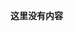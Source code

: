 
<script>
document.body.parentElement.lang = "zh-cn";
//在head添加string
document.head.innerHTML += `
<title>wbw121124's blog</title>
<link rel="stylesheet" href="/vs2015.css">
<link rel="stylesheet" href="/katex/katex.min.css">
<style>
	@keyframes spin {
		0% {
			transform: rotate(0deg);
		opacity: 1;
		}
		100% {
			transform: rotate(360deg);
			opacity: 0.8;
		}
	}
	.loader-overlay {
		position: fixed;
		top: 0;
		left: 0;
		width: 100%;
		height: 100%;
		background: rgba(255, 255, 255, 0.8);
		display: flex;
		justify-content: center;
		align-items: center;
		z-index: 9999;
		transition: opacity 0.5s ease;
	}
	.loader {
		width: 10em;
		height: 10em;
		border-radius: 50%;
		background: conic-gradient(rgb(10, 182, 212) 0% 20%, rgba(0, 0, 0, 0) 20%);
		animation: spin 1s linear infinite;
		box-shadow: 0 0 20px rgba(0, 0, 0, 0.1);
	}
	a.navbar-brand {
		white-space: normal;
		text-align: center;
		word-break: break-all;
	}
	a {
		color: #0077cc;
	}
	.btn-primary {
		color: #fff;
		background-color: #1b6ec2;
		border-color: #1861ac;
	}
	.nav-pills .nav-link.active,
	.nav-pills .show>.nav-link {
		color: #fff;
		background-color: #1b6ec2;
		border-color: #1861ac;
	}
	.border-top {
		border-top: 1px solid #e5e5e5;
	}
	.border-bottom {
	border-bottom: 1px solid #e5e5e5;
	}
	.box-shadow {
		box-shadow: 0 .25rem .75rem rgba(0, 0, 0, .05);
	}
	button.accept-policy {
		font-size: 1rem;
		line-height: inherit;
	}
	.footer {
		position: absolute;
		bottom: 0;
		width: 100%;
		white-space: nowrap;
		line-height: 60px;
	}
	img {
		max-width: 100%;
	}
	/* for block of numbers */
	.hljs-ln-numbers {
		-webkit-touch-callout: none;
		-webkit-user-select: none;
		-khtml-user-select: none;
		-moz-user-select: none;
		-ms-user-select: none;
		user-select: none;
		text-align: center;
		color: #aaa;
		border-right: 1px solid #aaa;
		vertical-align: top;
		/*padding-right: 10px !important;*/
		padding-right: 0.5em !important;
		/* your custom style here */
		/*margin: auto;*/
	}
	/* for block of code */
	.hljs-ln-code {
		/*padding-left: 10px;*/
		padding-left: 0.5em !important;
	}
	.hljs-prt {
		background-color: #2b2b2b;
		border-radius: 1em;
		box-shadow: 0 10px 30px 0px rgb(0 0 0 / 40%);
	}
/*codecopy*/
	.codecopy-btn {
		z-index: 1;
		position: absolute;
		transition: all 0.5s;
		top: 10px;
		right: 10px;
		width: 90px;
		height: 2em;
		margin: 0;
		border-radius: 5px;
		background-color: rgba(221, 221, 221, .1);
		color: #999;
		text-align: center;
		font-weight: 700;
		font-size: 14px;
		border: 1px solid #2f2f2f00;
	}
	.codecopy-btn:hover {
		background-color: rgba(221, 221, 221, .2);
		/*top: 9px;*/
	}
	.hljs.language-html::before,
	.hljs.language-xml::before {
			content: "HTML/XML"
	}
	.hljs.language-javascript::before {
		content: "JavaScript"
	}
	.hljs.language-c::before {
		content: "C"
	}
	.hljs.language-cpp::before {
		content: "C++"
	}
	.hljs.language-java::before {
		content: "Java"
	}
	.hljs.language-asp::before {
		content: "ASP"
	}
	.hljs.language-actionscript::before {
		content: "ActionScript/Flash/Flex"
	}
	.hljs.language-bash::before {
		content: "Bash"
	}
	.hljs.language-css::before {
		content: "CSS"
	}
	.hljs.language-asp::before {
		content: "ASP"
	}
	.hljs.language-cs::before,
	.hljs.language-csharp::before {
		content: "C#"
	}
	.hljs.language-d::before {
		content: "D"
	}
	.hljs.language-golang::before,
	.hljs.language-go::before {
		content: "Go"
	}
	.hljs.language-json::before {
		content: "JSON"
	}
	.hljs.language-lua::before {
		content: "Lua"
	}
	.hljs.language-less::before {
		content: "LESS"
	}
	.hljs.language-md::before,
	.hljs.language-markdown::before,
	.hljs.language-mkdown::before,
	.hljs.language-mkd::before {
		content: "Markdown"
	}
	.hljs.language-mm::before,
	.hljs.language-objc::before,
	.hljs.language-obj-c::before,
	.hljs.language-objective-c::before {
		content: "Objective-C"
	}
	.hljs.language-php::before {
		content: "PHP"
	}

	.hljs.language-perl::before,
	.hljs.language-pl::before,
	.hljs.language-pm::before {
		content: "Perl"
	}

	.hljs.language-python::before,
	.hljs.language-py::before,
	.hljs.language-gyp::before,
	.hljs.language-ipython::before {
		content: "Python"
	}
	.hljs.language-r::before {
	content: "R"
	}
	.hljs.language-ruby::before,
	.hljs.language-rb::before,
	.hljs.language-gemspec::before,
	.hljs.language-podspec::before,
	.hljs.language-thor::before,
	.hljs.language-irb::before {
		content: "Ruby"
	}
	.hljs.language-sql::before {
		content: "SQL"
	}
	.hljs.language-sh::before,
	.hljs.language-shell::before,
	.hljs.language-Session::before,
	.hljs.language-shellsession::before,
	.hljs.language-console::before {
		content: "Shell"
	}
	.hljs.language-swift::before {
		content: "Swift"
	}
	.hljs.language-vb::before {
		content: "VB/VBScript"
	}
	.hljs.language-yaml::before {
		content: "YAML"
	}
	.hljs {
		border-radius: 1em;
		position: relative;
		display: block;
		overflow-x: hidden;
		color: #999;
		padding-top: 30px !important;
		box-shadow: 0 10px 30px 0px rgb(0 0 0 / 40%)
	}
	.hljs::before {
		content: "";
		position: absolute;
		left: 15px;
		top: 10px;
		overflow: visible;
		width: 12px;
		height: 12px;
		border-radius: 16px;
		box-shadow: 20px 0 #fdbc40, 40px 0 #35cd4b;
		-webkit-box-shadow: 20px 0 #fdbc40, 40px 0 #35cd4b;
		background-color: #fc625d;
		white-space: nowrap;
		text-indent: 75px;
		font-size: 16px;
		line-height: 12px;
		font-weight: 700;
	}
	html {
		font-size: 14px;
	}
	@media (min-width: 768px) {
		html {
			font-size: 16px;
		}
	}
	.btn:focus,
	.btn:active:focus,
	.btn-link.nav-link:focus,
	.form-control:focus,
	.form-check-input:focus {
	box-shadow: 0 0 0 0.1rem white, 0 0 0 0.25rem #258cfb;
	}
	html {
		position: relative;
		min-height: 100%;
	}
	body {
		margin-bottom: 60px;
	}
	@media (max-height: 300px) {
		header {
			position: initial !important;
		}
	}
	main a,
	footer a,
	.a a {
		--background-primary: #1a1a1a;
		--text-bright: #fff;
		--bg-sub-accent-55: rgba(13, 185, 215, .55);
		/*text-shadow: -1px -1px 2px var(--background-primary), -1px 1px 2px var(--background-primary), 1px -1px 2px var(--background-primary), 1px 1px 2px var(--background-primary);
-webkit-text-fill-color: var(--text-bright);*/
		background-position: 0 100%;
		background-repeat: repeat-x;
		background-size: 5px 5px;
		text-decoration: none;
		transition: all .35s ease;
		background-image: linear-gradient(to bottom, var(--bg-sub-accent-55) 0%, var(--bg-sub-accent-55) 100%);
	}
	main a:hover,
	footer a:hover,
	.a a:hover {
		color: white;
		background-size: 5px 50px;
	}
	pre code {
		tab-size: 4;
		/*新宋体*/
		font-family: "新宋体", "Courier New", Courier, monospace;
	}
	body {
		margin: 0 0 60px 0;
	}
	main {
		background: #fffa;
		margin: 2em 1em;
		border: 1px solid #0000;
		box-shadow: 0 5px 1em 0 rgba(0, 0, 0, .1);
		padding: 8px;
	}
	header ul li a {
		color: black;
		text-decoration: none;
	}
	header {
		box-shadow: 0 5px 1em 0 rgba(0, 0, 0, .1);
	}
	/*ul.fy.pagination {
	    display: inline-block;
	    padding: 0;
	    margin: 0;
	}
	
	ul.fy.pagination li {display: inline;}
	
	ul.fy.pagination li a {
	    color: black;
	    float: left;
	    padding: 8px 16px;
	    text-decoration: none;
	}
	
	ul.fy.pagination li a.active {
	    background-color: #79c0ff;
	    color: white;
	}
	
	ul.fy.pagination li a:hover:not(.active) {background-color: #ddd;}
	
	#comments-1 nth-child(2) {
		display: none;
	}
	#comments-1 nth-child(1) {
		display: none;
	}*/
	body {
		counter-reset: section-h1 section-h2 section-h3 section-h4 section-h5 section-h6;
	}
	@media (min-height: 350px) {
		h1 {
			counter-increment: section-h1;
		}
		h1:hover::after {
			content: "h1:" counter(section-h1);
			color: lightgray;
			display: inline;
		}
		h2 {
			counter-increment: section-h2;
		}
		h2:hover::after {
			content: "h2:" counter(section-h2);
			color: lightgray;
			display: inline;
		}
		h3 {
			counter-increment: section-h3;
		}
		h3:hover::after {
			content: "h3:" counter(section-h3);
			color: lightgray;
			display: inline;
		}
		h4 {
			counter-increment: section-h4;
		}
		h4:hover::after {
			content: "h4:" counter(section-h4);
			color: lightgray;
			display: inline;
		}
		h5 {
			counter-increment: section-h5;
		}
		h5:hover::after {
			content: "h5:" counter(section-h5);
			color: lightgray;
			display: inline;
		}
		h6 {
			content: "h6:" counter(section-h6);
		}
		h6:hover::after {
			content: "h6:" counter(section-h6);
			color: lightgray;
			display: inline;
		}
	}
</style>
<style id="comments-style">
	#comments-1 {
		display: none;
	}
	#comments-2 {
		display: block;
	}
</style>`;
</script>
<script src="/katex/katex.min.js"></script>
<script src="/katex/contrib/auto-render.min.js"></script>
<script defer type="module">
import { marked } from '../marked.js';
	renderMathInElement(document.body, {
		delimiters: [
			{ left: '$$', right: '$$', display: true },
			{ left: '$', right: '$', display: false },
		],
	});
	/*const codeBlocks = document.querySelectorAll('#blog-main pre code');
	function fun() {
		// 获取所有的 <pre><code>...</code></pre> 元素
		var preElements = document.querySelectorAll('pre code');
		// 遍历这些元素
		preElements.forEach(function (codeElement) {
			// 创建复制按钮
			var button = document.createElement('button');
			button.textContent = '复制';
			button.classList.add('codecopy-btn'); // 添加类以便样式化
			// 将按钮添加到 code 元素的父元素（即 pre 元素）中
			var div = document.createElement('div');
			div.style = "width:100%;position: relative;";
			div.appendChild(button);
			codeElement.before(div);
			codeElement.parentElement.classList.add("hljs-prt");
			let x = codeElement;
			// 使用 Clipboard.js 初始化复制功能
			let clipboard = new ClipboardJS(button, {
				text: function (trigger) {
					// 返回要复制的文本
					return x.innerText.replace(/\n\n/g, "\n");
				}
			});
			clipboard.on('success', function (e) {
				console.log('复制成功！', e);
				// 可以在这里修改按钮的文本或样式来表示成功
				e.clearSelection(); // 清除选区
				e.trigger.textContent = '复制成功';
				setTimeout(() => {
					e.trigger.textContent = '复制';
				}, 500);
			});
			clipboard.on('error', function (e) {
				console.error('复制失败！', e);
				// 可以在这里处理错误
				e.trigger.textContent = '复制失败';
				setTimeout(() => {
					e.trigger.textContent = '复制';
				}, 500);
			});
		});
	}
	fun();
	window.myloader.hide();
</script>
<script>
// 初始加载检测
document.addEventListener('DOMContentLoaded', () => {
	// 基础DOM加载完成
	fadeOutLoader();
	// 检测动态DOM更新
	const observer = new MutationObserver((mutations) => {
		if (document.querySelector('[data-loading]')) {
			showLoader();
		} else {
			fadeOutLoader();
		}
	});
	observer.observe(document.body, {
		childList: true,
		subtree: true,
		attributes: true
	});
});
function showLoader() {
	const loader = document.getElementById('loader');
	loader.style.display = 'flex';
	loader.style.opacity = '1';
}
function fadeOutLoader() {
	const loader = document.getElementById('loader');
	loader.style.opacity = '0';
	setTimeout(() => {
		loader.style.display = 'none';
	}, 500);
}
showLoader();
window.myloader = { show: showLoader, hide: fadeOutLoader };
</script>

**这里没有内容**